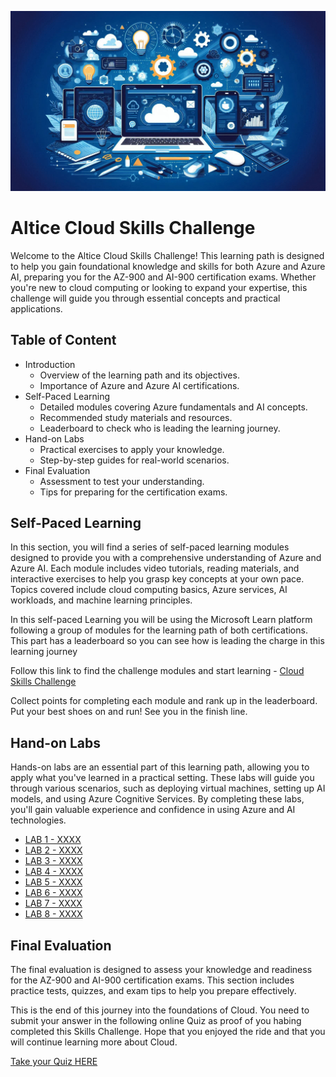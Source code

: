![CoverImage](/assets/cover.jpeg)

# Altice Cloud Skills Challenge
Welcome to the Altice Cloud Skills Challenge! This learning path is designed to help you gain foundational knowledge and skills for both Azure and Azure AI, preparing you for the AZ-900 and AI-900 certification exams. Whether you're new to cloud computing or looking to expand your expertise, this challenge will guide you through essential concepts and practical applications.

## Table of Content
- Introduction
  - Overview of the learning path and its objectives.
  - Importance of Azure and Azure AI certifications.
- Self-Paced Learning
  - Detailed modules covering Azure fundamentals and AI concepts.
  - Recommended study materials and resources.
  - Leaderboard to check who is leading the learning journey.
- Hand-on Labs
  - Practical exercises to apply your knowledge.
  - Step-by-step guides for real-world scenarios.
- Final Evaluation
  - Assessment to test your understanding.
  - Tips for preparing for the certification exams.

## Self-Paced Learning
In this section, you will find a series of self-paced learning modules designed to provide you with a comprehensive understanding of Azure and Azure AI. Each module includes video tutorials, reading materials, and interactive exercises to help you grasp key concepts at your own pace. Topics covered include cloud computing basics, Azure services, AI workloads, and machine learning principles.

In this self-paced Learning you will be using the Microsoft Learn platform following a group of modules for the learning path of both certifications. This part has a leaderboard so you can see how is leading the charge in this learning journey

Follow this link to find the challenge modules and start learning - [Cloud Skills Challenge](https://learn.microsoft.com/en-gb/challenges/qrrfgegjgog3y)

Collect points for completing each module and rank up in the leaderboard. Put your best shoes on and run! See you in the finish line.

## Hand-on Labs
Hands-on labs are an essential part of this learning path, allowing you to apply what you've learned in a practical setting. These labs will guide you through various scenarios, such as deploying virtual machines, setting up AI models, and using Azure Cognitive Services. By completing these labs, you'll gain valuable experience and confidence in using Azure and AI technologies.

- [LAB 1 - XXXX](http://www.bing.com)
- [LAB 2 - XXXX](http://www.bing.com)
- [LAB 3 - XXXX](http://www.bing.com)
- [LAB 4 - XXXX](http://www.bing.com)
- [LAB 5 - XXXX](http://www.bing.com)
- [LAB 6 - XXXX](http://www.bing.com)
- [LAB 7 - XXXX](http://www.bing.com)
- [LAB 8 - XXXX](http://www.bing.com)

## Final Evaluation
The final evaluation is designed to assess your knowledge and readiness for the AZ-900 and AI-900 certification exams. This section includes practice tests, quizzes, and exam tips to help you prepare effectively. 

This is the end of this journey into the foundations of Cloud. You need to submit your answer in the following online Quiz as proof of you habing completed this Skills Challenge. Hope that you enjoyed the ride and that you will continue learning more about Cloud.

[Take your Quiz HERE](http://www.bing.com)

